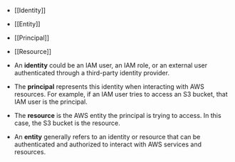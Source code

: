 - [[Identity]]
- [[Entity]]
- [[Principal]]
- [[Resource]]


- An **identity** could be an IAM user, an IAM role, or an external user authenticated through a third-party identity provider.
    
- The **principal** represents this identity when interacting with AWS resources. For example, if an IAM user tries to access an S3 bucket, that IAM user is the principal.
    
- The **resource** is the AWS entity the principal is trying to access. In this case, the S3 bucket is the resource.
	
- An **entity** generally refers to an identity or resource that can be authenticated and authorized to interact with AWS services and resources.